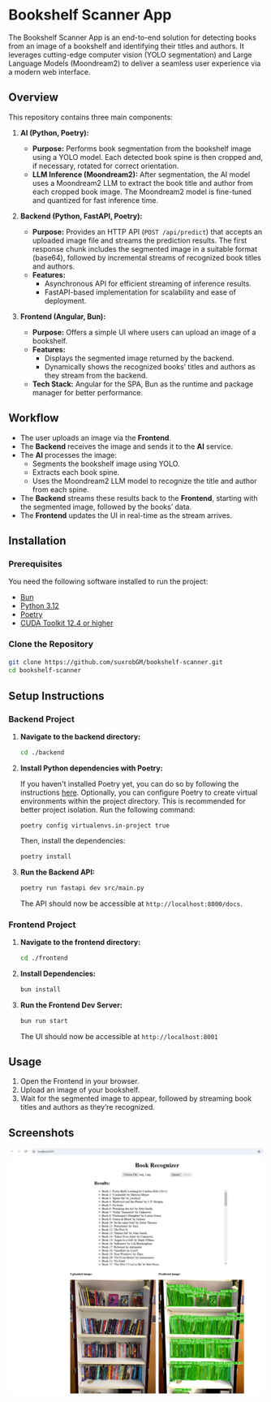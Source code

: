 # Bookshelf Scanner App

The Bookshelf Scanner App is an end-to-end solution for detecting books from an image of a bookshelf and identifying their titles and authors. It leverages cutting-edge computer vision (YOLO segmentation) and Large Language Models (Moondream2) to deliver a seamless user experience via a modern web interface.

## Overview

This repository contains three main components:

1. **AI (Python, Poetry):**  
   - **Purpose:** Performs book segmentation from the bookshelf image using a YOLO model. Each detected book spine is then cropped and, if necessary, rotated for correct orientation.
   - **LLM Inference (Moondream2):** After segmentation, the AI model uses a Moondream2 LLM to extract the book title and author from each cropped book image. The Moondream2 model is fine-tuned and quantized for fast inference time.

2. **Backend (Python, FastAPI, Poetry):**  
   - **Purpose:** Provides an HTTP API (`POST /api/predict`) that accepts an uploaded image file and streams the prediction results. The first response chunk includes the segmented image in a suitable format (base64), followed by incremental streams of recognized book titles and authors.
   - **Features:**  
     - Asynchronous API for efficient streaming of inference results.
     - FastAPI-based implementation for scalability and ease of deployment.

3. **Frontend (Angular, Bun):**  
   - **Purpose:** Offers a simple UI where users can upload an image of a bookshelf.
   - **Features:**  
     - Displays the segmented image returned by the backend.
     - Dynamically shows the recognized books’ titles and authors as they stream from the backend.
   - **Tech Stack:** Angular for the SPA, Bun as the runtime and package manager for better performance.

## Workflow

- The user uploads an image via the **Frontend**.
- The **Backend** receives the image and sends it to the **AI** service.
- The **AI** processes the image:
  - Segments the bookshelf image using YOLO.
  - Extracts each book spine.
  - Uses the Moondream2 LLM model to recognize the title and author from each spine.
- The **Backend** streams these results back to the **Frontend**, starting with the segmented image, followed by the books’ data.
- The **Frontend** updates the UI in real-time as the stream arrives.

## Installation

### Prerequisites

You need the following software installed to run the project:

- [Bun](https://bun.sh/docs/installation)
- [Python 3.12](https://www.python.org/downloads)
- [Poetry](https://python-poetry.org/docs)
- [CUDA Toolkit 12.4 or higher](https://developer.nvidia.com/cuda-toolkit-archive)

### Clone the Repository

```bash
git clone https://github.com/suxrobGM/bookshelf-scanner.git
cd bookshelf-scanner
```

## Setup Instructions

### Backend Project

1. **Navigate to the backend directory:**

   ```bash
   cd ./backend
   ```

2. **Install Python dependencies with Poetry:**

    If you haven't installed Poetry yet, you can do so by following the instructions [here](https://python-poetry.org/docs/). Optionally, you can configure Poetry to create virtual environments within the project directory. This is recommended for better project isolation.
    Run the following command:

    ```shell
    poetry config virtualenvs.in-project true
    ```

    Then, install the dependencies:

    ```bash
    poetry install
    ```

3. **Run the Backend API:**

   ```bash
   poetry run fastapi dev src/main.py
   ```

   The API should now be accessible at `http://localhost:8000/docs`.

### Frontend Project

1. **Navigate to the frontend directory:**

   ```bash
   cd ./frontend
   ```

2. **Install Dependencies:**

   ```bash
   bun install
   ```

3. **Run the Frontend Dev Server:**

   ```bash
   bun run start
   ```

   The UI should now be accessible at `http://localhost:8001`

## Usage

1. Open the Frontend in your browser.
2. Upload an image of your bookshelf.
3. Wait for the segmented image to appear, followed by streaming book titles and authors as they’re recognized.

## Screenshots
![Screenshot 1](./docs/screenshot_1.jpg)
